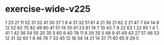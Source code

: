 # exercise-wide-v225
1
23
21
11
52
31
32
41
30
37
1
6
4
31
32
51
61
4
21
36
21
62
2
21
47
7
64
14
8
12
52
62
70
82
49
80
41
51
74
55
61
23
61
19
7
10
43
7
9
22
63
1
22
85
1
4
1
41
1
42
56
54
55
20
35
5
60
9
40
78
11
8
29
35
5
48
9
41
49
43
27
57
46
53
12
31
32
60
1
8
46
76
7
33
45
12
18
34
14
21
14
37
71
60
65
9
29
5
